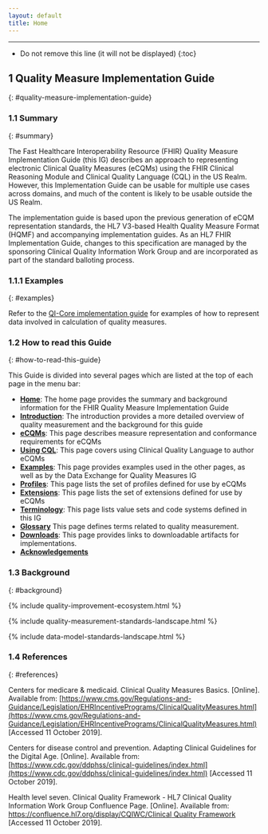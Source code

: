 ```yaml
---
layout: default
title: Home
---
```


---

<!-- TOC  the css styling for this is \pages\assets\css\project.css under 'markdown-toc'-->

* Do not remove this line (it will not be displayed)
{:toc}

## 1 Quality Measure Implementation Guide
{: #quality-measure-implementation-guide}

### 1.1 Summary
{: #summary}

The Fast Healthcare Interoperability Resource (FHIR) Quality Measure Implementation Guide (this IG) describes an approach to representing electronic Clinical Quality Measures (eCQMs) using the FHIR Clinical Reasoning Module and Clinical Quality Language (CQL) in the US Realm. However, this Implementation Guide can be usable for multiple use cases across domains, and much of the content is likely to be usable outside the US Realm.

The implementation guide is based upon the previous generation of eCQM representation standards, the HL7 V3-based Health Quality Measure Format (HQMF) and accompanying implementation guides. As an HL7 FHIR Implementation Guide, changes to this specification are managed by the sponsoring Clinical Quality Information Work Group and are incorporated as part of the standard balloting process.

### 1.1.1 Examples
{: #examples}

Refer to the [QI-Core implementation guide](http://build.fhir.org/ig/cqframework/qi-core) for examples of how to represent data involved in calculation of quality measures.

### 1.2 How to read this Guide
{: #how-to-read-this-guide}

This Guide is divided into several pages which are listed at the top of each 
page in the menu bar:

-  **[Home](index.html)**: The home page provides the summary and background 
information for the FHIR Quality Measure Implementation Guide
-  **[Introduction](introduction.html)**: The introduction provides a more detailed 
overview of quality measurement and the background for this guide
-  **[eCQMs](measure-conformance.html)**: This page describes measure representation 
and conformance requirements for eCQMs
-  **[Using CQL](using-cql.html)**: This page covers using Clinical Quality Language 
to author eCQMs
-  **[Examples](examples.html)**: This page provides examples used in the other pages, 
as well as by the Data Exchange for Quality Measures IG
-  **[Profiles](profiles.html)**: This page lists the set of profiles defined for use by eCQMs
-  **[Extensions](extensions.html)**: This page lists the set of extensions defined for use by eCQMs
-  **[Terminology](terminology.html)**: This page lists value sets and code systems defined in this IG
-  **[Glossary](glossary.html)** This page defines terms related to quality measurement.
-  **[Downloads](downloads.html)**: This page provides links to downloadable artifacts for implementations.
-  **[Acknowledgements](acknowledgements.html)**

### 1.3 Background
{: #background}

<!-- 1.3.1 Quality Improvement Ecosystem -->
{% include quality-improvement-ecosystem.html %}

<!-- 1.3.2 Quality Measurement Standards Landscape -->
{% include quality-measurement-standards-landscape.html %}

<!-- 1.3.3 Data Model Standards Landscape -->
{% include data-model-standards-landscape.html %}

### 1.4 References
{: #references}

Centers for medicare &amp; medicaid. Clinical Quality Measures Basics. [Online]. Available from: [https://www.cms.gov/Regulations-and-Guidance/Legislation/EHRIncentivePrograms/ClinicalQualityMeasures.html](https://www.cms.gov/Regulations-and-Guidance/Legislation/EHRIncentivePrograms/ClinicalQualityMeasures.html) [Accessed 11 October 2019].

Centers for disease control and prevention. Adapting Clinical Guidelines for the Digital Age. [Online]. Available from: [https://www.cdc.gov/ddphss/clinical-guidelines/index.html](https://www.cdc.gov/ddphss/clinical-guidelines/index.html) [Accessed 11 October 2019].

Health level seven. Clinical Quality Framework - HL7 Clinical Quality Information Work Group Confluence Page. [Online]. Available from: [https://confluence.hl7.org/display/CQIWC/Clinical Quality Framework](https://confluence.hl7.org/display/CQIWC/Clinical%20Quality%20Framework) [Accessed 11 October 2019].
